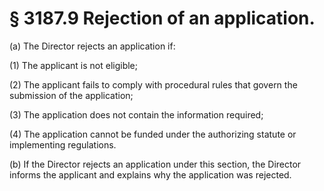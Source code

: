 # § 3187.9   Rejection of an application.

(a) The Director rejects an application if:


(1) The applicant is not eligible;


(2) The applicant fails to comply with procedural rules that govern the submission of the application;


(3) The application does not contain the information required;


(4) The application cannot be funded under the authorizing statute or implementing regulations.


(b) If the Director rejects an application under this section, the Director informs the applicant and explains why the application was rejected.




